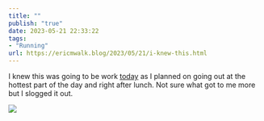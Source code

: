 ```yaml
---
title: ""
publish: "true"
date: 2023-05-21 22:33:22
tags:
- "Running"
url: https://ericmwalk.blog/2023/05/21/i-knew-this.html
---
```

I knew this was going to be work [today](http://www.strava.com/activities/9115974226) as I planned on going out at the hottest part of the day and right after lunch. Not sure what got to me more but I slogged it out.

![](https://ericmwalk.blog/uploads/2023/9c50d3d1db.jpg)